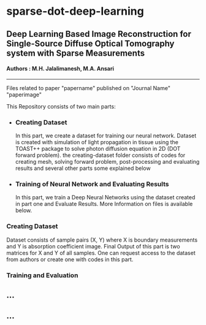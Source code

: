 
# sparse-dot-deep-learning
## Deep Learning Based Image Reconstruction for Single-Source Diffuse Optical Tomography system with Sparse Measurements 
#### Authors : M.H. Jalalimanesh, M.A. Ansari
---

Files related to paper
"papername"
published on "Journal Name"
"paperimage"


This Repository consists of two main parts:

 - ### Creating Dataset
    In this part, we create a  dataset for training our neural network. Dataset is created with simulation of light propagation in tissue using the TOAST++ package to solve photon diffusion equation in 2D (DOT forward problem).  the creating-dataset folder consists of codes for creating mesh, solving forward problem, post-processing and evaluating results and several other parts some explained below

 - ###  Training of Neural Network and Evaluating Results
	In this part, we train a Deep Neural Networks using the dataset created in part one and Evaluate Results. More Information on files is available below.

### Creating Dataset
Dataset consists of sample pairs (X, Y) where X is boundary measurements and Y is absorption coefficient image. Final Output of this part is two matrices for X and Y of all samples. One can request access to the dataset from authors or create one with codes in this part. 

### Training and Evaluation
## ... 

## ... 


